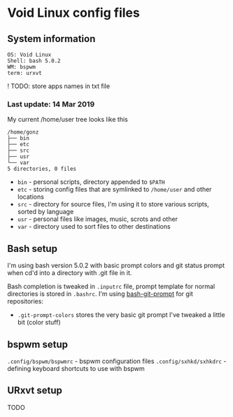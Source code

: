 # Void Linux config files

##  System information

```
OS: Void Linux
Shell: bash 5.0.2
WM: bspwm
term: urxvt
```
! TODO: store apps names in txt file
### Last update: 14 Mar 2019

My current /home/user tree looks like this
```
/home/gonz
├── bin
├── etc
├── src
├── usr
└── var
5 directories, 0 files
```

* ```bin``` - personal scripts, directory appended to ```$PATH``` 
* ```etc``` - storing config files that are symlinked to ```/home/user``` and other locations
* ```src``` - directory for source files, I'm using it to store various scripts, sorted by language
* ```usr``` - personal files like images, music, scrots and other
* ```var``` - directory used to sort files to other destinations

## Bash setup
I'm using bash version 5.0.2 with basic prompt colors and git status prompt when cd'd into a directory with .git file in it.

Bash completion is tweaked in ```.inputrc``` file, prompt template for normal directories is stored in ```.bashrc```.
I'm using [bash-git-prompt](https://github.com/magicmonty/bash-git-prompt) for git repositories:

* `.git-prompt-colors` stores the very basic git prompt I've tweaked a little bit (color stuff)


## bspwm setup
`.config/bspwm/bspwmrc` - bspwm configuration files
`.config/sxhkd/sxhkdrc` - defining keyboard shortcuts to use with bspwm

## URxvt setup
TODO
